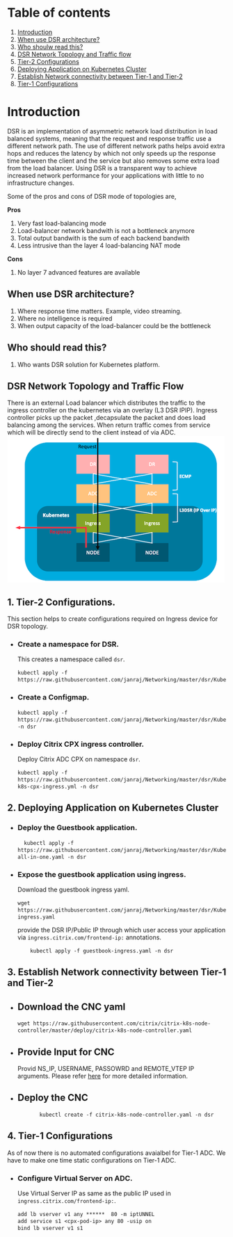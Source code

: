 # Table of contents
1. [Introduction](#introduction)
2. [When use DSR architecture?](#when)
3. [Who shoulw read this?](#who)
4. [DSR Network Topology and Traffic flow](#topology)
5. [Tier-2 Configurations](#ingress)
6. [Deploying Application on Kubernetes Cluster](#application)
7. [Establish Network connectivity between Tier-1 and Tier-2](#cnc)
8. [Tier-1 Configurations](#adc)

# **Introduction**
DSR is an implementation of asymmetric network load distribution in load balanced systems, meaning that the request and response traffic use a different network path.
The use of different network paths helps avoid extra hops and reduces the latency by which not only speeds up the response time between the client and the service but also removes some extra load from the load balancer. Using DSR is a transparent way to achieve increased network performance for your applications with little to no infrastructure changes.

Some of the pros and cons of DSR mode of topologies are,

**Pros**

1. Very fast load-balancing mode
2. Load-balancer network bandwith is not a bottleneck anymore
3. Total output bandwith is the sum of each backend bandwith
4. Less intrusive than the layer 4 load-balancing NAT mode

**Cons**

1. No layer 7 advanced features are available

<a name="when"></a>
## **When use DSR architecture?**

1. Where response time matters. Example, video streaming.
2. Where no intelligence is required
3. When output capacity of the load-balancer could be the bottleneck

<a name="who"></a>
## **Who should read this?**

1. Who wants DSR solution for Kubernetes platform.

<a name="topology"></a>
## **DSR Network Topology and Traffic Flow**

There is an external Load balancer which distributes the traffic to the ingress controller on the kubernetes via an overlay (L3 DSR IPIP). Ingress controller picks up the packet ,decapsulate the packet and does load balancing among the services. When return traffic comes from service which will be directly send to the client instead of via ADC.
![](./images/DSR_Traffic_FLow.png)

<a name="ingress"></a>
## **1. Tier-2 Configurations.**

This section helps to create configurations required on Ingress device for DSR topology.

- ### **Create a namespace  for DSR.**

	This creates a namespace called ```dsr```.

	```
	kubectl apply -f https://raw.githubusercontent.com/janraj/Networking/master/dsr/KubernetesConfig/dsr_namespace.yaml
	```

- ### **Create a Configmap.**

	```
	kubectl apply -f https://raw.githubusercontent.com/janraj/Networking/master/dsr/KubernetesConfig/cpx_config.yaml -n dsr
	```

- ### **Deploy Citrix CPX ingress controller.**

	Deploy Citrix ADC CPX on namespace ```dsr```.
	```
	kubectl apply -f https://raw.githubusercontent.com/janraj/Networking/master/dsr/KubernetesConfig/citrix-k8s-cpx-ingress.yml -n dsr
	```

<a name="application"></a>
## **2. Deploying Application on Kubernetes Cluster**

- ### **Deploy the Guestbook application.**

	```
	  kubectl apply -f https://raw.githubusercontent.com/janraj/Networking/master/dsr/KubernetesConfig/guestbook-all-in-one.yaml -n dsr 
	```
- ### **Expose the guestbook application using ingress.**

	Download the guestbook ingress yaml.
	```
	wget https://raw.githubusercontent.com/janraj/Networking/master/dsr/KubernetesConfig/guestbook-ingress.yaml
	```
	provide the DSR IP/Public IP through which user access your application via ```ingress.citrix.com/frontend-ip:``` annotations.
	```
     	kubectl apply -f guestbook-ingress.yaml -n dsr
	```

<a name="cnc"></a>
## **3. Establish Network connectivity between Tier-1 and Tier-2**

- ## **Download the CNC yaml**
	```
	wget https://raw.githubusercontent.com/citrix/citrix-k8s-node-controller/master/deploy/citrix-k8s-node-controller.yaml
	```
- ## **Provide Input for CNC**
	Provid NS_IP, USERNAME, PASSOWRD and REMOTE_VTEP IP arguments. Please refer [here](https://github.com/citrix/citrix-k8s-node-controller) for more detailed information.
- ## **Deploy the CNC**
	```
           kubectl create -f citrix-k8s-node-controller.yaml -n dsr
	```

<a name="adc"></a>
## **4. Tier-1 Configurations**

   As of now there is no automated configurations avaialbel for Tier-1 ADC. We have to make one time static configurations on Tier-1 ADC.

- ### Configure Virtual Server on ADC.

	Use Virtual Server IP as same as the public IP used in ```ingress.citrix.com/frontend-ip:```. 

	```
	add lb vserver v1 any ******  80 -m iptUNNEL
	add service s1 <cpx-pod-ip> any 80 -usip on
	bind lb vserver v1 s1
	```




